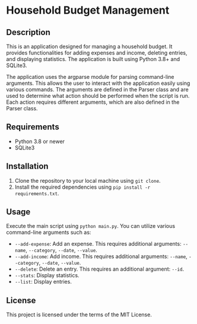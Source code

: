 # Household Budget Management

## Description

This is an application designed for managing a household budget. It provides functionalities for adding expenses and income, deleting entries, and displaying statistics. The application is built using Python 3.8+ and SQLite3.

The application uses the argparse module for parsing command-line arguments. This allows the user to interact with the application easily using various commands. The arguments are defined in the Parser class and are used to determine what action should be performed when the script is run. Each action requires different arguments, which are also defined in the Parser class.

## Requirements

- Python 3.8 or newer
- SQLite3

## Installation

1. Clone the repository to your local machine using `git clone`.
2. Install the required dependencies using `pip install -r requirements.txt`.

## Usage

Execute the main script using `python main.py`. You can utilize various command-line arguments such as:

- `--add-expense`: Add an expense. This requires additional arguments: `--name`, `--category`, `--date`, `--value`.
- `--add-income`: Add income. This requires additional arguments: `--name`, `--category`, `--date`, `--value`.
- `--delete`: Delete an entry. This requires an additional argument: `--id`.
- `--stats`: Display statistics.
- `--list`: Display entries.

## License

This project is licensed under the terms of the MIT License.
